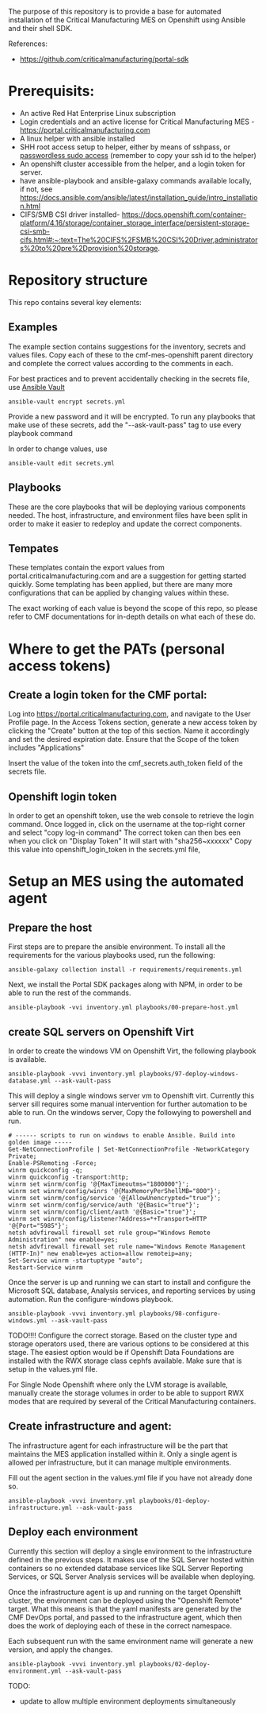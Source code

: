 The purpose of this repository is to provide a base for automated installation of the Critical Manufacturing MES on Openshift using Ansible and their shell SDK.

References:
- https://github.com/criticalmanufacturing/portal-sdk

# Prerequisits:
- An active Red Hat Enterprise Linux subscription
- Login credentials and an active license for Critical Manufacturing MES - https://portal.criticalmanufacturing.com
- A linux helper with ansible installed
- SHH root access setup to helper, either by means of sshpass, or [passwordless sudo access](https://developers.redhat.com/blog/2018/08/15/how-to-enable-sudo-on-rhel) (remember to copy your ssh id to the helper)
- An openshift cluster accessible from the helper, and a login token for server.
- have ansible-playbook and ansible-galaxy commands available locally, if not, see https://docs.ansible.com/ansible/latest/installation_guide/intro_installation.html
- CIFS/SMB CSI driver installed- https://docs.openshift.com/container-platform/4.16/storage/container_storage_interface/persistent-storage-csi-smb-cifs.html#:~:text=The%20CIFS%2FSMB%20CSI%20Driver,administrators%20to%20pre%2Dprovision%20storage.
 

# Repository structure
This repo contains several key elements:
## Examples
The example section contains suggestions for the inventory, secrets and values files.
Copy each of these to the cmf-mes-openshift parent directory and complete the correct values according to the comments in each.

For best practices and to prevent accidentally checking in the secrets file, use [Ansible Vault](https://docs.ansible.com/ansible/latest/vault_guide/vault_encrypting_content.html)

```
ansible-vault encrypt secrets.yml
```

Provide a new password and it will be encrypted.
To run any playbooks that make use of these secrets, add the "--ask-vault-pass" tag to use every playbook command

In order to change values, use
```
ansible-vault edit secrets.yml
```

## Playbooks
These are the core playbooks that will be deploying various components needed.
The host, infrastructure, and environment files have been split in order to make it easier to redeploy and update the correct components.

## Tempates
These templates contain the export values from portal.criticalmanufacturing.com and are a suggestion for getting started quickly.
Some templating has been applied, but there are many more configurations that can be applied by changing values within these.

The exact working of each value is beyond the scope of this repo, so please refer to CMF documentations for in-depth details on what each of these do.

# Where to get the PATs (personal access tokens)
## Create a login token for the CMF portal:
Log into  https://portal.criticalmanufacturing.com, and navigate to the User Profile page.
In the Access Tokens section, generate a new access token by clicking the "Create" button at the top of this section.
Name it accordingly and set the desired expiration date. 
Ensure that the Scope of the token includes "Applications"

Insert the value of the token into the cmf_secrets.auth_token field of the secrets file.

##  Openshift login token
In order to get an openshift token, use the web console to retrieve the login command.
Once logged in, click on the username at the top-right corner and select "copy log-in command"
The correct token can then bes een when you click on "Display Token"
It will start with "sha256~xxxxxx"
Copy this value into openshift_login_token in the secrets.yml file,


# Setup an MES using the automated agent
## Prepare the host
First steps are to prepare the ansible environment.
To install all the requirements for the various playbooks used, run the following:
```
ansible-galaxy collection install -r requirements/requirements.yml 
```

Next, we install the Portal SDK packages along with NPM, in order to be able to run the rest of the commands.

```
ansible-playbook -vvi inventory.yml playbooks/00-prepare-host.yml 
```  


## create SQL servers on Openshift Virt
In order to create the windows VM on Openshift Virt, the following playbook is available.

```
ansible-playbook -vvvi inventory.yml playbooks/97-deploy-windows-database.yml --ask-vault-pass
```

This will deploy a single windows server vm to Openshift virt.
Currently this server sill requires some manual intervention for further automation to be able to run.
On the windows server, Copy the followying to powershell and run.

```
# ------ scripts to run on windows to enable Ansible. Build into golden image -----
Get-NetConnectionProfile | Set-NetConnectionProfile -NetworkCategory Private; 
Enable-PSRemoting -Force; 
winrm quickconfig -q; 
winrm quickconfig -transport:http; 
winrm set winrm/config '@{MaxTimeoutms="1800000"}'; 
winrm set winrm/config/winrs '@{MaxMemoryPerShellMB="800"}'; 
winrm set winrm/config/service '@{AllowUnencrypted="true"}'; 
winrm set winrm/config/service/auth '@{Basic="true"}'; 
winrm set winrm/config/client/auth '@{Basic="true"}'; 
winrm set winrm/config/listener?Address=*+Transport=HTTP '@{Port="5985"}'; 
netsh advfirewall firewall set rule group="Windows Remote Administration" new enable=yes; 
netsh advfirewall firewall set rule name="Windows Remote Management (HTTP-In)" new enable=yes action=allow remoteip=any; 
Set-Service winrm -startuptype "auto"; 
Restart-Service winrm
```

<!-- log into windows server and run in powershell
```
Set-Item -Path WSMan:\localhost\Service\Auth\Basic -Value $true
``` -->

Once the server is up and running we can start to install and configure the Microsoft SQL database, Analysis services, and reporting services by using automation.
Run the configure-windows playbook.
```
ansible-playbook -vvvi inventory.yml playbooks/98-configure-windows.yml --ask-vault-pass
```

TODO!!!!
Configure the correct storage.
Based on the cluster type and storage operators used, there are various options to be considered at this stage.
The easiest option would be if Openshift Data Foundations are installed with the RWX storage class cephfs available.
Make sure that is setup in the values.yml file.

For Single Node Openshift where only the LVM storage is available, manually create the storage volumes in order to be able to support RWX modes that are required by several of the Critical Manufacturing containers.



## Create infrastructure and agent: 
The infrastructure agent for each infrastructure will be the part that maintains the MES application installed within it.
Only a single agent is allowed per infrastructure, but it can manage multiple environments.

Fill out the agent section in the values.yml file if you have not already done so.
  
```
ansible-playbook -vvvi inventory.yml playbooks/01-deploy-infrastructure.yml --ask-vault-pass
```


## Deploy each environment

Currently this section will deploy a single environment to the infrastructure defined in the previous steps.
It makes use of the SQL Server hosted within containers so no extended database services like SQL Server Reporting Services, or SQL Server Analysis services will be available when deploying. 

Once the infrastructure agent is up and running on the target Openshift cluster, the environment can be deployed using the "Openshift Remote" target.
What this means is that the yaml manifests are generated by the CMF DevOps portal, and passed to the infrastructure agent, which then does the work of deploying each of these in the correct namespace.

Each subsequent run with the same environment name will generate a new version, and apply the changes.

```
ansible-playbook -vvvi inventory.yml playbooks/02-deploy-environment.yml --ask-vault-pass
```

TODO:
 - update to allow multiple environment deployments simultaneously